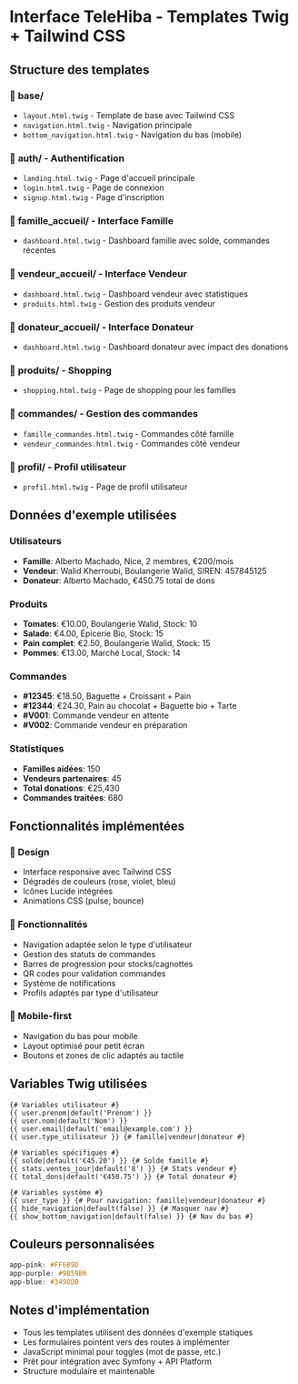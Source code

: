 # Interface TeleHiba - Templates Twig + Tailwind CSS

## Structure des templates

### 📁 **base/**
- `layout.html.twig` - Template de base avec Tailwind CSS
- `navigation.html.twig` - Navigation principale
- `bottom_navigation.html.twig` - Navigation du bas (mobile)

### 📁 **auth/** - Authentification
- `landing.html.twig` - Page d'accueil principale
- `login.html.twig` - Page de connexion
- `signup.html.twig` - Page d'inscription

### 📁 **famille_accueil/** - Interface Famille
- `dashboard.html.twig` - Dashboard famille avec solde, commandes récentes

### 📁 **vendeur_accueil/** - Interface Vendeur
- `dashboard.html.twig` - Dashboard vendeur avec statistiques
- `produits.html.twig` - Gestion des produits vendeur

### 📁 **donateur_accueil/** - Interface Donateur
- `dashboard.html.twig` - Dashboard donateur avec impact des donations

### 📁 **produits/** - Shopping
- `shopping.html.twig` - Page de shopping pour les familles

### 📁 **commandes/** - Gestion des commandes
- `famille_commandes.html.twig` - Commandes côté famille
- `vendeur_commandes.html.twig` - Commandes côté vendeur

### 📁 **profil/** - Profil utilisateur
- `profil.html.twig` - Page de profil utilisateur

## Données d'exemple utilisées

### Utilisateurs
- **Famille**: Alberto Machado, Nice, 2 membres, €200/mois
- **Vendeur**: Walid Kherroubi, Boulangerie Walid, SIREN: 457845125
- **Donateur**: Alberto Machado, €450.75 total de dons

### Produits
- **Tomates**: €10.00, Boulangerie Walid, Stock: 10
- **Salade**: €4.00, Épicerie Bio, Stock: 15
- **Pain complet**: €2.50, Boulangerie Walid, Stock: 15
- **Pommes**: €13.00, Marché Local, Stock: 14

### Commandes
- **#12345**: €18.50, Baguette + Croissant + Pain
- **#12344**: €24.30, Pain au chocolat + Baguette bio + Tarte
- **#V001**: Commande vendeur en attente
- **#V002**: Commande vendeur en préparation

### Statistiques
- **Familles aidées**: 150
- **Vendeurs partenaires**: 45
- **Total donations**: €25,430
- **Commandes traitées**: 680

## Fonctionnalités implémentées

### 🎨 Design
- Interface responsive avec Tailwind CSS
- Dégradés de couleurs (rose, violet, bleu)
- Icônes Lucide intégrées
- Animations CSS (pulse, bounce)

### 🔧 Fonctionnalités
- Navigation adaptée selon le type d'utilisateur
- Gestion des statuts de commandes
- Barres de progression pour stocks/cagnottes
- QR codes pour validation commandes
- Système de notifications
- Profils adaptés par type d'utilisateur

### 📱 Mobile-first
- Navigation du bas pour mobile
- Layout optimisé pour petit écran
- Boutons et zones de clic adaptés au tactile

## Variables Twig utilisées

```twig
{# Variables utilisateur #}
{{ user.prenom|default('Prénom') }}
{{ user.nom|default('Nom') }}
{{ user.email|default('email@example.com') }}
{{ user.type_utilisateur }} {# famille|vendeur|donateur #}

{# Variables spécifiques #}
{{ solde|default('€45.20') }} {# Solde famille #}
{{ stats.ventes_jour|default('8') }} {# Stats vendeur #}
{{ total_dons|default('€450.75') }} {# Total donateur #}

{# Variables système #}
{{ user_type }} {# Pour navigation: famille|vendeur|donateur #}
{{ hide_navigation|default(false) }} {# Masquer nav #}
{{ show_bottom_navigation|default(false) }} {# Nav du bas #}
```

## Couleurs personnalisées

```css
app-pink: #FF6B9D
app-purple: #9B59B6  
app-blue: #3498DB
```

## Notes d'implémentation

- Tous les templates utilisent des données d'exemple statiques
- Les formulaires pointent vers des routes à implémenter
- JavaScript minimal pour toggles (mot de passe, etc.)
- Prêt pour intégration avec Symfony + API Platform
- Structure modulaire et maintenable
